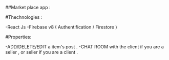 ##Market place app :

#Thechnologies :

-React Js
-Firebase v8 ( Authentification / Firestore )

#Properties:

-ADD/DELETE/EDIT a item's post .
-CHAT ROOM with the client if you are a seller , or seller if you are a client .
